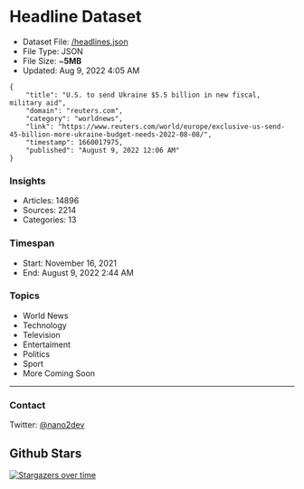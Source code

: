 # Headline Dataset

- Dataset File: [/headlines.json](https://raw.githubusercontent.com/fwd/news/master/headlines.json) 
- File Type: JSON
- File Size: ~**5MB**
- Updated: Aug 9, 2022 4:05 AM

```
{
    "title": "U.S. to send Ukraine $5.5 billion in new fiscal, military aid",
    "domain": "reuters.com",
    "category": "worldnews",
    "link": "https://www.reuters.com/world/europe/exclusive-us-send-45-billion-more-ukraine-budget-needs-2022-08-08/",
    "timestamp": 1660017975,
    "published": "August 9, 2022 12:06 AM"
}
```

### Insights

- Articles: 14896
- Sources: 2214
- Categories: 13

### Timespan

- Start: November 16, 2021
- End: August 9, 2022 2:44 AM

### Topics

- World News
- Technology
- Television
- Entertaiment
- Politics
- Sport
- More Coming Soon

---

### Contact 

Twitter: [@nano2dev](https://twitter.com/nano2dev)

## Github Stars

[![Stargazers over time](https://starchart.cc/fwd/news.svg)](https://starchart.cc/fwd/news)
	